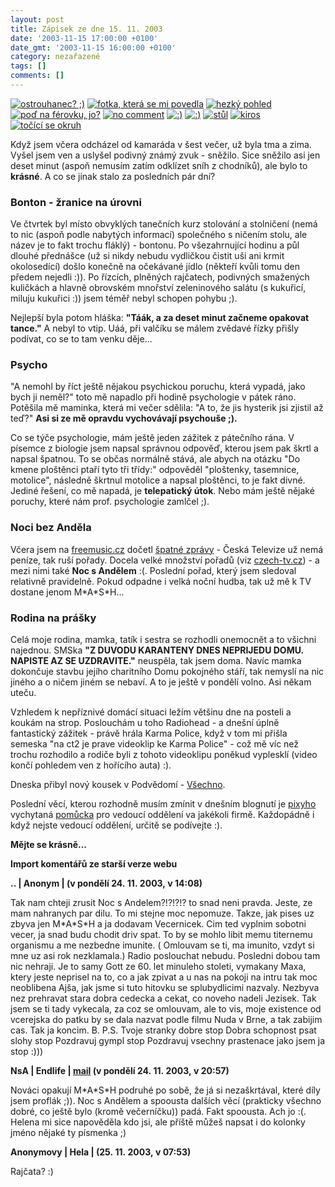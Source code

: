 ```yaml
---
layout: post
title: Zápisek ze dne 15. 11. 2003
date: '2003-11-15 17:00:00 +0100'
date_gmt: '2003-11-15 16:00:00 +0100'
category: nezařazené
tags: []
comments: []
---
```

<div >  <a href="%base_url%/assets/old-images/tuzka.jpg"><img alt="ostrouhanec? ;)" src="%base_url%/assets/old-images/tuzka.jpg"></a>  <a href="%base_url%/assets/old-images/trida.jpg"><img alt="fotka, která se mi povedla" src="%base_url%/assets/old-images/trida.jpg"></a>  <a href="%base_url%/assets/old-images/mike.jpg"><img alt="hezký pohled" src="%base_url%/assets/old-images/mike.jpg"></a>  <a href="%base_url%/assets/old-images/mara3.jpg"><img alt="poď na férovku, jo?" src="%base_url%/assets/old-images/mara3.jpg"></a>  <a href="%base_url%/assets/old-images/socazutt.jpg"><img alt="no comment" src="%base_url%/assets/old-images/socazutt.jpg"></a>  <a href="%base_url%/assets/old-images/uheralucka.jpg"><img alt=":)" src="%base_url%/assets/old-images/uheralucka.jpg"></a>  <a href="%base_url%/assets/old-images/mikeamara.jpg"><img alt=":)" src="%base_url%/assets/old-images/mikeamara.jpg"></a>  <a href="%base_url%/assets/old-images/stul.jpg"><img alt="stůl" src="%base_url%/assets/old-images/stul.jpg"></a>  <a href="%base_url%/assets/old-images/kiro.jpg"><img alt="kiros" src="%base_url%/assets/old-images/kiro.jpg"></a>  <a href="%base_url%/assets/old-images/kruhac.jpg"><img alt="točící se okruh" src="%base_url%/assets/old-images/kruhac.jpg"></a>  </div>
<p>Když jsem včera odcházel od kamaráda v šest večer, už byla tma a zima. Vyšel jsem ven  a uslyšel podivný známý zvuk - sněžilo. Sice sněžilo asi jen deset minut (aspoň nemusím zatím  odklízet sníh z chodníků), ale bylo to <strong>krásné</strong>. A co se jinak stalo za posledních pár dní?</p>
<h3>Bonton - žranice na úrovni</h3>
<p>Ve čtvrtek byl místo obvyklých tanečních kurz stolování a stolničení (nemá to nic (aspoň podle nabytých informací)  společného s ničením stolu, ale název je to fakt trochu fláklý) - bontonu. Po všezahrnující  hodinu a půl dlouhé přednášce (už si nikdy nebudu vydličkou čistit uši ani krmit okolosedící)  došlo konečně na očekávané jídlo (někteří kvůli tomu den předem nejedli :)). Po řízcích,  plněných rajčatech, podivných smažených kuličkách a hlavně obrovském mnořství zeleninového salátu  (s kukuřicí, miluju kukuřici :)) jsem téměř nebyl schopen pohybu ;).</p>
<p>Nejlepší byla potom hláška: <strong>&quot;Táák, a za deset minut začneme opakovat tance.&quot;</strong> A nebyl to vtip.  Uáá, při valčíku se málem zvědavé řízky přišly podívat, co se to tam venku děje...</p>
<h3>Psycho</h3>
<p>&quot;A nemohl by říct ještě nějakou psychickou poruchu, která vypadá, jako bych ji neměl?&quot; toto  mě napadlo při hodině psychologie v pátek ráno. Potěšila mě maminka, která mi večer sdělila: &quot;A to,  že jis hysterik jsi zjistil až teď?&quot; <strong>Asi si ze mě opravdu vychovávají psychouše ;).</strong></p>
<p>Co se týče psychologie, mám ještě jeden zážitek z pátečního rána. V písemce z biologie jsem napsal  správnou odpověď, kterou jsem pak škrtl a napsal špatnou. To se občas normálně stává, ale abych na otázku  &quot;Do kmene ploštěnci ptaří tyto tři třídy:&quot; odpověděl &quot;ploštenky, tasemnice, motolice&quot;,  následně škrtnul motolice a napsal ploštěnci, to je fakt divné. Jediné řešení, co mě napadá, je  <strong>telepatický útok</strong>. Nebo mám ještě nějaké poruchy, které nám prof. psychologie zamlčel ;).</p>
<h3>Noci bez Anděla</h3>
<p>Včera jsem na <a href="http://www.freemusic.cz">freemusic.cz</a> dočetl  <a href="http://www.freemusic.cz/clanek.php?id=2669">špatné zprávy</a> - Česká Televize  už nemá peníze, tak ruší pořady. Docela velké množství pořadů  (viz <a href="http://www.czech-tv.cz">czech-tv.cz</a>) - a mezi nimi také <strong>Noc s Andělem</strong> :(. Poslední  pořad, který jsem sledoval relativně pravidelně. Pokud odpadne i velká noční hudba, tak už mě k TV dostane  jenom M*A*S*H...</p>
<h3>Rodina na prášky</h3>
<p>Celá moje rodina, mamka, tatík i sestra se rozhodli onemocnět a to všichni najednou. SMSka  <strong>&quot;Z DUVODU KARANTENY DNES NEPRIJEDU DOMU. NAPISTE AZ SE UZDRAVITE.&quot;</strong> neuspěla, tak jsem doma.  Navíc mamka dokončuje stavbu jejího charitního Domu pokojného stáří, tak nemyslí na nic jiného a o ničem  jiném se nebaví. A to je ještě v pondělí volno. Asi někam uteču.</p>
<p>Vzhledem k nepříznivé domácí situaci ležím většinu dne na posteli a koukám na strop. Poslouchám u toho  Radiohead - a dnešní úplně fantastický zážitek - právě hrála Karma Police, když v tom mi přišla semeska  &quot;na ct2 je prave videoklip ke Karma Police&quot; - což mě víc než trochu rozhodilo a rodiče byli  z tohoto videoklipu poněkud vyplesklí (video končí pohledem ven z hořícího auta) :).</p>
<p>Dneska přibyl nový kousek v Podvědomí - <a href="art.php?a=vsechno.htm">Všechno</a>.</p>
<p>Poslední věcí, kterou rozhodně musím zmínit v dnešním blognutí je  <a href="http://www.pixy.cz">pixyho</a> vychytaná  <a href="http://www.pixy.cz/apps/apel/">pomůcka</a> pro vedoucí oddělení va jakékoli firmě.  Každopádně i když nejste vedoucí oddělení, určitě se podívejte :).</p>
<p><strong>Mějte se krásně...</strong></p>
<div class="import-komentaru">
<p><strong>Import komentářů ze starší verze webu</strong></p>
<div class="comment">
<p style="font-weight:bold"><span class="compredmet">..</span> | <span class="comname">Anonym</span> | (v&nbsp;pondělí&nbsp;24.&nbsp;11.&nbsp;2003,&nbsp;v&nbsp;14:08)</p>
<p>Tak nam chteji zrusit Noc s Andelem?!?!?!? to snad neni pravda. Jeste, ze mam nahranych par dilu. To mi stejne moc nepomuze. Takze, jak pises uz zbyva jen M*A*S*H a ja dodavam Vecernicek. Cim ted vyplnim sobotni vecer, ja snad budu chodit driv spat. To by se mohlo libit memu titernemu organismu a me nezbedne imunite. ( Omlouvam se ti, ma imunito, vzdyt si mne uz asi rok nezklamala.) Radio poslouchat nebudu. Posledni dobou tam nic nehraji. Je to samy Gott ze 60. let minuleho stoleti, vymakany Maxa, ktery jeste neprisel na to, co a jak zpivat a u nas na pokoji na intru tak moc neoblibena Ajša, jak jsme si tuto hitovku se splubydlicimi nazvaly. Nezbyva nez prehravat stara dobra cedecka a cekat, co noveho nadeli Jezisek. Tak jsem se ti tady vykecala, za coz se omlouvam, ale to vis, moje existence od vcerejska do patku by se dala nazvat podle filmu Nuda v Brne, a tak zabijim cas. Tak ja koncim. B. P.S. Tvoje stranky dobre stop Dobra schopnost psat slohy stop Pozdravuj gympl stop Pozdravuj vsechny prastenace jako jsem ja stop :))) </p>
</div>
<div class="comment">
<p style="font-weight:bold"><span class="compredmet">NsA</span> | <span class="comname">Endlife</span> |  <a href="mailto:jan.martinek@post.cz">mail</a> (v&nbsp;pondělí&nbsp;24.&nbsp;11.&nbsp;2003,&nbsp;v&nbsp;20:57)</p>
<p>Nováci opakují M*A*S*H podruhé po sobě, že já si nezaškrtával, které díly jsem proflák ;)). Noc s Andělem a spoousta dalších věcí (prakticky všechno dobré, co ještě bylo (kromě večerníčku)) padá. Fakt spoousta. Ach jo :(. <br> Helena mi sice napověděla kdo jsi, ale příště můžeš napsat i do kolonky jméno nějaké ty písmenka ;) </p>
</div>
<div class="comment">
<p style="font-weight:bold"><span class="compredmet">Anonymovy</span> | <span class="comname">Hela</span> | (25.&nbsp;11.&nbsp;2003,&nbsp;v&nbsp;07:53)</p>
<p>Rajčata? :) </p>
</div>
</div>
